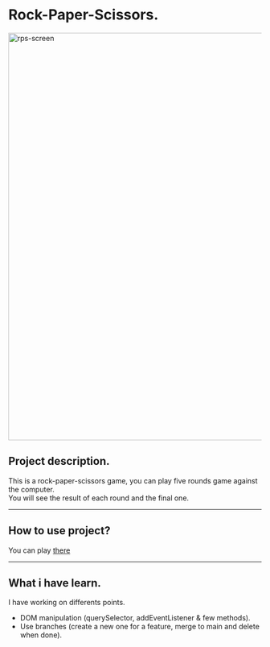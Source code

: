 # Rock-Paper-Scissors.

<img width="809" alt="rps-screen" src="https://user-images.githubusercontent.com/102653304/166877585-7f246523-536a-4a9b-934e-ffd5a1e29571.png">


## Project description.

This is a rock-paper-scissors game, you can play five rounds game against the computer.   
You will see the result of each round and the final one.

---
## How to use project?

You can play <a href="https://xseanxmillerx.github.io/rock-paper-scissors/">there</a>

---
## What i have learn.

I have working on differents points.

* DOM manipulation (querySelector, addEventListener & few methods).
* Use branches (create a new one for a feature, merge to main and delete when done).
